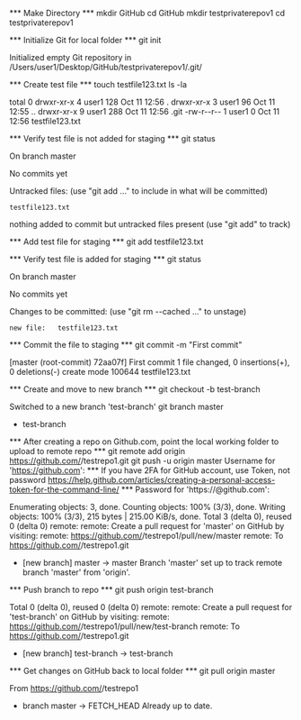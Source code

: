 *** Make Directory ***
mkdir GitHub
cd GitHub 
mkdir testprivaterepov1
cd testprivaterepov1 

*** Initialize Git for local folder ***
git init

Initialized empty Git repository in /Users/user1/Desktop/GitHub/testprivaterepov1/.git/

*** Create test file ***
touch testfile123.txt
ls -la

total 0
drwxr-xr-x  4 user1  128 Oct 11 12:56 .
drwxr-xr-x  3 user1   96 Oct 11 12:55 ..
drwxr-xr-x  9 user1  288 Oct 11 12:56 .git
-rw-r--r--  1 user1    0 Oct 11 12:56 testfile123.txt

*** Verify test file is not added for staging ***
git status

On branch master

No commits yet

Untracked files:
  (use "git add <file>..." to include in what will be committed)

	testfile123.txt

nothing added to commit but untracked files present (use "git add" to track)

*** Add test file for staging ***
git add testfile123.txt 

*** Verify test file is added for staging ***
git status

On branch master

No commits yet

Changes to be committed:
  (use "git rm --cached <file>..." to unstage)

	new file:   testfile123.txt

*** Commit the file to staging ***
git commit -m "First commit"

[master (root-commit) 72aa07f] First commit
 1 file changed, 0 insertions(+), 0 deletions(-)
 create mode 100644 testfile123.txt

*** Create and move to new branch ***
git checkout -b test-branch

Switched to a new branch 'test-branch'
git branch
  master
* test-branch

*** After creating a repo on Github.com, point the local working folder to upload to remote repo ***
git remote add origin https://github.com/<githubusername>/testrepo1.git
git push -u origin master
Username for 'https://github.com': <githubusername>
*** If you have 2FA for GitHub account, use Token, not password https://help.github.com/articles/creating-a-personal-access-token-for-the-command-line/ ***
Password for 'https://<githubusername>@github.com': 

Enumerating objects: 3, done.
Counting objects: 100% (3/3), done.
Writing objects: 100% (3/3), 215 bytes | 215.00 KiB/s, done.
Total 3 (delta 0), reused 0 (delta 0)
remote: 
remote: Create a pull request for 'master' on GitHub by visiting:
remote:      https://github.com/<githubusername>/testrepo1/pull/new/master
remote: 
To https://github.com/<githubusername>/testrepo1.git
 * [new branch]      master -> master
Branch 'master' set up to track remote branch 'master' from 'origin'.

*** Push branch to repo *** 
git push origin test-branch

Total 0 (delta 0), reused 0 (delta 0)
remote: 
remote: Create a pull request for 'test-branch' on GitHub by visiting:
remote:      https://github.com/<githubusername>/testrepo1/pull/new/test-branch
remote: 
To https://github.com/<githubusername>/testrepo1.git
 * [new branch]      test-branch -> test-branch

*** Get changes on GitHub back to local folder ***
git pull origin master

From https://github.com/<githubusername>/testrepo1
 * branch            master     -> FETCH_HEAD
Already up to date.